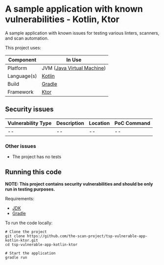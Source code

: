 # A sample application with known vulnerabilities - Kotlin, Ktor

A sample application with known issues for testing various linters, scanners,
and scan automation.

This project uses:

| Component   | In Use                                                  | 
|-------------|---------------------------------------------------------|
| Platform    | JVM ([Java Virtual Machine](https://openjdk.java.net/)) |
| Language(s) | [Kotlin](https://kotlinlang.org/)                       |
| Build       | [Gradle](https://gradle.org/)                           |
| Framework   | [Ktor](https://ktor.io/)                                |

## Security issues

| Vulnerability Type | Description | Location | PoC Command |
|--------------------|-------------|----------|-------------|
| --                 | --          | --       | --          |

### Other issues

* The project has no tests

## Running this code

**NOTE: This project contains security vulnerabilities and should be only run in
testing purposes.**

Requirements:

* [JDK](https://openjdk.java.net/)
* [Gradle](https://gradle.org/)

To run the code locally:

```shell
# Clone the project
git clone https://github.com/the-scan-project/tsp-vulnerable-app-kotlin-ktor.git
cd tsp-vulnerable-app-kotlin-ktor

# Start the application
gradle run
```

